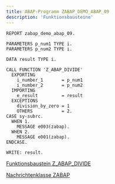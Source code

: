 ```yaml
---
title: ABAP-Programm ZABAP_DEMO_ABAP_09
description: 'Funktionsbausteine'
---
```


```abap
REPORT zabap_demo_abap_09.

PARAMETERS p_num1 TYPE i.
PARAMETERS p_num2 TYPE i.

DATA result TYPE i.

CALL FUNCTION 'Z_ABAP_DIVIDE'
  EXPORTING
    i_number_1       = p_num1
    i_number_2       = p_num2
  IMPORTING
    e_result         = result  
  EXCEPTIONS
    division_by_zero = 1
    OTHERS           = 2.
CASE sy-subrc.
  WHEN 1.
    MESSAGE e003(zabap).
  WHEN 2.
    MESSAGE e001(zabap).
ENDCASE.

WRITE: result.
```

[Funktionsbaustein Z_ABAP_DIVIDE](../function-modules/z_abap_divide.md)

[Nachrichtenklasse ZABAP](../message-classes/zabap.md)
